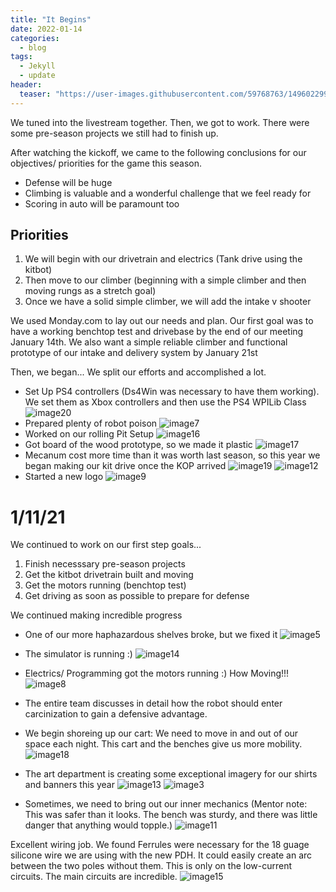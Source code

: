 ```yaml
---
title: "It Begins"
date: 2022-01-14
categories:
  - blog
tags:
  - Jekyll
  - update
header:
  teaser: "https://user-images.githubusercontent.com/59768763/149602299-38e56c50-d703-40c7-8fb2-3ae52688fe58.jpg"
---
```



We tuned into the livestream together. Then, we got to work. There were some pre-season projects we still had to finish up.

After watching the kickoff, we came to the following conclusions for our objectives/ priorities for the game this season.

- Defense will be huge
- Climbing is valuable and a wonderful challenge that we feel ready for
- Scoring in auto will be paramount too
## Priorities
1. We will begin with our drivetrain and electrics (Tank drive using the kitbot)
2. Then move to our climber (beginning with a simple climber and then moving rungs as a stretch goal)
3. Once we have a solid simple climber, we will add the intake v shooter

We used Monday.com to lay out our needs and plan. Our first goal was to have a working benchtop test and drivebase by the end of our meeting January 14th.
We also want a simple reliable climber and functional prototype of our intake and delivery system by January 21st

Then, we began...
We split our efforts and accomplished a lot.


- Set Up PS4 controllers (Ds4Win was necessary to have them working). We set them as Xbox controllers and then use the PS4 WPILib Class
 ![image20](https://user-images.githubusercontent.com/59768763/149602054-3194d276-dd83-4db0-8aeb-3be22b0b63e6.jpg)
- Prepared plenty of robot poison
![image7](https://user-images.githubusercontent.com/59768763/149602117-c8bab134-c14f-41d2-8980-dac6a14b8d41.jpg)
- Worked on our rolling Pit Setup
![image16](https://user-images.githubusercontent.com/59768763/149602163-72b52cac-bc1c-4d36-8770-0c4b78f09c80.jpg)
- Got board of the wood prototype, so we made it plastic
![image17](https://user-images.githubusercontent.com/59768763/149602209-356c3554-fc28-44aa-b718-0863f15b2b49.jpg)
- Mecanum cost more time than it was worth last season, so this year we began making our kit drive once the KOP arrived
![image19](https://user-images.githubusercontent.com/59768763/149602251-4f75687e-44ad-4477-aee0-d2279368e754.jpg)
![image12](https://user-images.githubusercontent.com/59768763/149602272-d6b0e844-f94d-42c8-9cb4-8ab8b5ce1900.jpg)
- Started a new logo
![image9](https://user-images.githubusercontent.com/59768763/149602299-38e56c50-d703-40c7-8fb2-3ae52688fe58.jpg)

# 1/11/21
We continued to work on our first step goals...
1. Finish necesssary pre-season projects
2. Get the kitbot drivetrain built and moving
3. Get the motors running (benchtop test)
4. Get driving as soon as possible to prepare for defense

We continued making incredible progress
-  One of our more haphazardous shelves broke, but we fixed it
![image5](https://user-images.githubusercontent.com/59768763/149602428-17edad2b-e014-4a24-ab8c-497c30a2e3c7.jpg)

- The simulator is running :)
![image14](https://user-images.githubusercontent.com/59768763/149602463-99243a3e-ce61-4ccd-bab4-d3c778f2cadf.jpg)
- Electrics/ Programming got the motors running :) How Moving!!!
![image8](https://user-images.githubusercontent.com/59768763/149602511-443c0dfe-1be5-43ae-a575-83e07f29b60a.jpg)

- The entire team discusses in detail how the robot should enter carcinization to gain a defensive advantage.

- We begin shoreing up our cart: We need to move in and out of our space each night. This cart and the benches give us more mobility.
![image18](https://user-images.githubusercontent.com/59768763/149602602-02a13e70-44f8-4d0b-bd6c-0b852967c743.jpg)

- The art department is creating some exceptional imagery for our shirts and banners this year
![image13](https://user-images.githubusercontent.com/59768763/149602739-02abe6d8-ac4d-4e44-a1c6-64e82c2a5195.jpg)
![image3](https://user-images.githubusercontent.com/59768763/149602863-f247b28f-e06c-41f5-8394-3a754e54bcd4.jpg)

- Sometimes, we need to bring out our inner mechanics (Mentor note: This was safer than it looks. The bench was sturdy, and there was little danger that anything would topple.)
![image11](https://user-images.githubusercontent.com/59768763/149602839-a96c8889-f987-40f6-a0ba-cfe70321e7e0.jpg)

Excellent wiring job. We found Ferrules were necessary for the 18 guage silicone wire we are using with the new PDH. It could easily create an arc between the two poles without them.
This is only on the low-current circuits. The main circuits are incredible.
![image15](https://user-images.githubusercontent.com/59768763/149602988-80da1d78-0de2-44c2-b59b-92554b40fbb2.jpg)


